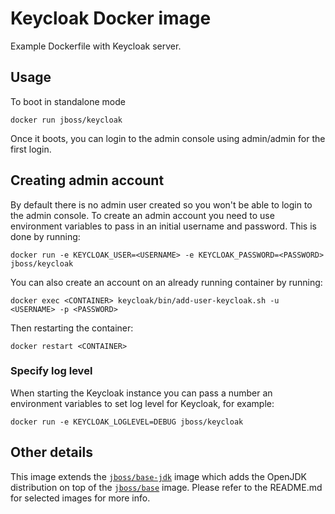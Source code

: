 # Keycloak Docker image

Example Dockerfile with Keycloak server.

## Usage

To boot in standalone mode

    docker run jboss/keycloak

Once it boots, you can login to the admin console using admin/admin for the first login.

## Creating admin account

By default there is no admin user created so you won't be able to login to the admin console. To create an admin account you need to use environment variables to pass in an initial username and password. This is done by running:

    docker run -e KEYCLOAK_USER=<USERNAME> -e KEYCLOAK_PASSWORD=<PASSWORD> jboss/keycloak

You can also create an account on an already running container by running:

    docker exec <CONTAINER> keycloak/bin/add-user-keycloak.sh -u <USERNAME> -p <PASSWORD>

Then restarting the container:

    docker restart <CONTAINER>


### Specify log level

When starting the Keycloak instance you can pass a number an environment variables to set log level for Keycloak, for example:

    docker run -e KEYCLOAK_LOGLEVEL=DEBUG jboss/keycloak

## Other details

This image extends the [`jboss/base-jdk`](https://github.com/JBoss-Dockerfiles/base-jdk) image which adds the OpenJDK distribution on top of the [`jboss/base`](https://github.com/JBoss-Dockerfiles/base) image. Please refer to the README.md for selected images for more info.
